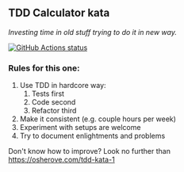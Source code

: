 ## TDD Calculator kata

*Investing time in old stuff trying to do it in new way.*

<a href="https://github.com/vlnn/tdd-csharp-calc"><img alt="GitHub Actions status" src="https://github.com/vlnn/tdd-csharp-calc/workflows/.github/workflows/dotnetcore.yml/badge.svg"></a>

### Rules for this one:
1. Use TDD in hardcore way:
    1. Tests first
    1. Code second
    1. Refactor third
2. Make it consistent (e.g. couple hours per week)
3. Experiment with setups are welcome
4. Try to document enlightments and problems

Don't know how to improve? Look no further than https://osherove.com/tdd-kata-1
